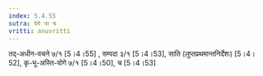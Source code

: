 ```yaml
---
index: 5.4.55
sutra: देये त्रा च
vritti: anuvritti
---
```


तद्-अधीन-वचने ७/१ [5।4।55] , सम्पदा ३/१ [5।4।53],  साति (लुप्तप्रथमान्तनिर्देशः) [5।4।52], कृ-भू-अस्ति-योगे ७/१  [5।4।50], च [5।4।53]